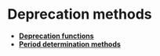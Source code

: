 # Deprecation methods

- **[Deprecation functions](https://docs.erp.net/tech/modules/financials/fixed-assets/depreciation-methods/deprecation-functions.html)**
- **[Period determination methods](https://docs.erp.net/tech/modules/financials/fixed-assets/depreciation-methods/period-determination-metods.html)**
